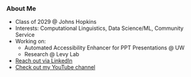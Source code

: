 ### About Me

<!--
**t-nair/t-nair** is a ✨ _special_ ✨ repository because its `README.md` (this file) appears on your GitHub profile.

Here are some ideas to get you started:

- 🔭 I’m currently working on ...
- 🌱 I’m currently learning ...
- 👯 I’m looking to collaborate on ...
- 🤔 I’m looking for help with ...
- 💬 Ask me about ...
- 📫 How to reach me: ...
- 😄 Pronouns: ...
- ⚡ Fun fact: ...
-->
- Class of 2029 @ Johns Hopkins
- Interests: Computational Linguistics, Data Science/ML, Community Service
- Working on:
  -  Automated Accessibility Enhancer for PPT Presentations @ UW
  -  Research @ Levy Lab
- [Reach out via LinkedIn](https://www.linkedin.com/in/tanya-nair-617473287/)
- [Check out my YouTube channel](https://www.youtube.com/@MLinguist)
